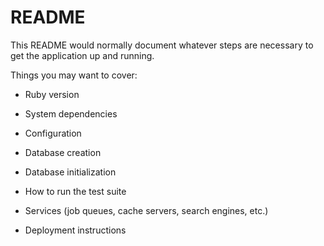 # README

This README would normally document whatever steps are necessary to get the
application up and running.

Things you may want to cover:

* Ruby version

* System dependencies  
   
* Configuration 

* Database creation

* Database initialization

* How to run the test suite 

* Services (job queues, cache servers, search engines, etc.)

* Deployment instructions


